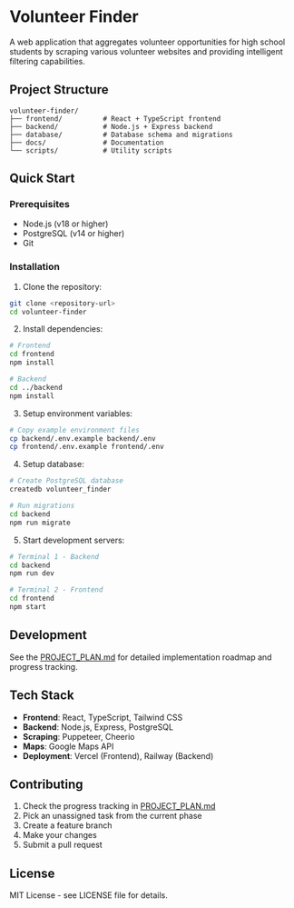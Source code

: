 # Volunteer Finder

A web application that aggregates volunteer opportunities for high school students by scraping various volunteer websites and providing intelligent filtering capabilities.

## Project Structure

```
volunteer-finder/
├── frontend/          # React + TypeScript frontend
├── backend/           # Node.js + Express backend
├── database/          # Database schema and migrations
├── docs/              # Documentation
└── scripts/           # Utility scripts
```

## Quick Start

### Prerequisites
- Node.js (v18 or higher)
- PostgreSQL (v14 or higher)
- Git

### Installation

1. Clone the repository:
```bash
git clone <repository-url>
cd volunteer-finder
```

2. Install dependencies:
```bash
# Frontend
cd frontend
npm install

# Backend
cd ../backend
npm install
```

3. Setup environment variables:
```bash
# Copy example environment files
cp backend/.env.example backend/.env
cp frontend/.env.example frontend/.env
```

4. Setup database:
```bash
# Create PostgreSQL database
createdb volunteer_finder

# Run migrations
cd backend
npm run migrate
```

5. Start development servers:
```bash
# Terminal 1 - Backend
cd backend
npm run dev

# Terminal 2 - Frontend
cd frontend
npm start
```

## Development

See the [PROJECT_PLAN.md](PROJECT_PLAN.md) for detailed implementation roadmap and progress tracking.

## Tech Stack

- **Frontend**: React, TypeScript, Tailwind CSS
- **Backend**: Node.js, Express, PostgreSQL
- **Scraping**: Puppeteer, Cheerio
- **Maps**: Google Maps API
- **Deployment**: Vercel (Frontend), Railway (Backend)

## Contributing

1. Check the progress tracking in [PROJECT_PLAN.md](PROJECT_PLAN.md)
2. Pick an unassigned task from the current phase
3. Create a feature branch
4. Make your changes
5. Submit a pull request

## License

MIT License - see LICENSE file for details.

